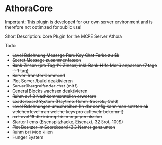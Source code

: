 # AthoraCore
Important: This plugin is developed for our own server environment and is therefore not optimized for public use!

Short Description: Core Plugin for the MCPE Server Athora

Todo:
- ~~Level Belohnung Message Rare Key Chat Farbe zu $b~~
- ~~Secret Message zusammenfassen~~
- ~~Bank Zinsen (pro Tag 1% Zinsen) inkl. Bank Hilfe Menü anpassen (7 tage -> 1 tag)~~
- ~~Server Transfer Command~~
- ~~Plot Server /build deaktivieren~~
- Serverübergreifender chat (mit !)
- General Blocks wachsen deaktivieren
- ~~Ruhm auf 3 Nachkommerstellen erweitern~~
- ~~Leaderboard System (Playtime, Ruhm, Secrets, Geld)~~
- ~~Level Belohnungen umschreiben (In der config kann man setzten ab welchen level man welche keys pro aufleveln bekommt)~~
- ~~ab Level 15 die futureplots merge permission~~
- ~~Starter Items (Eisenspitzhacke, Eisenaxt, 32 Brot, 100$)~~
- ~~Plot Besitzer im Scoreboard (3:3 Name) ganz unten~~
- Ruhm bei Mob killen
- Hunger System